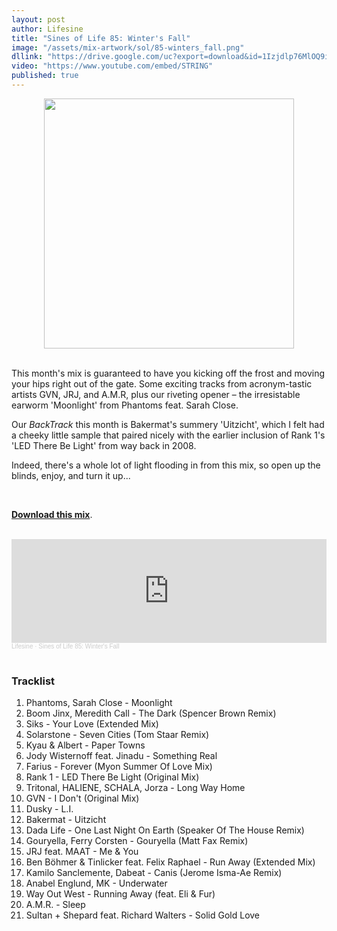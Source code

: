 ```yaml
---
layout: post
author: Lifesine
title: "Sines of Life 85: Winter's Fall"
image: "/assets/mix-artwork/sol/85-winters_fall.png"
dllink: "https://drive.google.com/uc?export=download&id=1Izjdlp76MlOQ9iDaCMh1Zc1o_kdsEm23"
video: "https://www.youtube.com/embed/STRING"
published: true
---
```


<div style="text-align:center"><img src="{{ page.image }}" width="400px" height="auto" /></div>
<br>

This month's mix is guaranteed to have you kicking off the frost and moving your hips right out of the gate. Some exciting tracks from acronym-tastic artists GVN, JRJ, and A.M.R, plus our riveting opener – the irresistable earworm 'Moonlight' from Phantoms feat. Sarah Close.

Our _BackTrack_ this month is Bakermat's summery 'Uitzicht', which I felt had a cheeky little sample that paired nicely with the earlier inclusion of Rank 1's 'LED There Be Light' from way back in 2008. 

Indeed, there's a whole lot of light flooding in from this mix, so open up the blinds, enjoy, and turn it up...
 
<br>

<a href=" {{ page.dllink }} " target="_blank">**Download this mix**</a>.

<br>

<iframe width="100%" height="166" scrolling="no" frameborder="no" allow="autoplay" src="https://w.soundcloud.com/player/?url=https%3A//api.soundcloud.com/tracks/990244642%3Fsecret_token%3Ds-h3SGam9aUU3&color=%2348bac9&auto_play=false&hide_related=false&show_comments=true&show_user=true&show_reposts=false&show_teaser=true"></iframe><div style="font-size: 10px; color: #cccccc;line-break: anywhere;word-break: normal;overflow: hidden;white-space: nowrap;text-overflow: ellipsis; font-family: Interstate,Lucida Grande,Lucida Sans Unicode,Lucida Sans,Garuda,Verdana,Tahoma,sans-serif;font-weight: 100;"><a href="https://soundcloud.com/lifesine" title="Lifesine" target="_blank" style="color: #cccccc; text-decoration: none;">Lifesine</a> · <a href="https://soundcloud.com/lifesine/sines-of-life-85/s-h3SGam9aUU3" title="Sines of Life 85: Winter&#x27;s Fall" target="_blank" style="color: #cccccc; text-decoration: none;">Sines of Life 85: Winter&#x27;s Fall</a></div>

<br>


### Tracklist

01. Phantoms, Sarah Close - Moonlight
02. Boom Jinx, Meredith Call - The Dark (Spencer Brown Remix)
03. Siks - Your Love (Extended Mix)
04. Solarstone - Seven Cities (Tom Staar Remix)
05. Kyau & Albert - Paper Towns
06. Jody Wisternoff feat. Jinadu - Something Real
07. Farius - Forever (Myon Summer Of Love Mix)
08. Rank 1 - LED There Be Light (Original Mix)
09. Tritonal, HALIENE, SCHALA, Jorza - Long Way Home
10. GVN - I Don't (Original Mix)
11. Dusky - L.I.
12. Bakermat - Uitzicht
13. Dada Life - One Last Night On Earth (Speaker Of The House Remix)
14. Gouryella, Ferry Corsten - Gouryella (Matt Fax Remix)
15. JRJ feat. MAAT - Me & You
16. Ben Böhmer & Tinlicker feat. Felix Raphael - Run Away (Extended Mix)
17. Kamilo Sanclemente, Dabeat - Canis (Jerome Isma-Ae Remix)
18. Anabel Englund, MK - Underwater
19. Way Out West - Running Away (feat. Eli & Fur)
20. A.M.R. - Sleep
21. Sultan + Shepard feat. Richard Walters - Solid Gold Love


<br>
